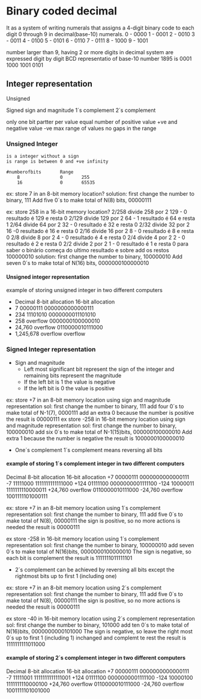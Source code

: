 # Binary coded decimal
It as a system of writing numerals that assigns a 4-digit binary code
to each digit 0 through 9 in decimal(base-10) numerals.
0 - 0000
1 - 0001
2 - 0010
3 - 0011
4 - 0100
5 - 0101
6 - 0110
7 - 0111
8 - 1000
9 - 1001

number larger than 9, having 2 or more digits 
in decimal system are expressed digit by digit
BCD representatio of base-10
number 1895 is
0001 1000 1001 0101

## Integer representation

Unsigned

Signed
	sign and magnitude
	1´s complement
	2´s complement

only one bit partter per value
equal number of positive value +ve and negative value -ve
max range of values
no gaps in the range

### Unsigned Integer
	is a integer without a sign
	is range is between 0 and +ve infinity

	#numberofbits		Range
		8				0 		255
		16				0		65535

ex: store 7 in an 8-bit memory location?
solution: 	first change the number to binary, 111
			Add five 0´s to make total of N(8) bits, 00000111

ex: store 258 in a 16-bit memory location?
2/258 divide 258 por 2
129 - 0		resultado é 129 e resta 0
2/129 divide 129 por 2
64 - 1	resultado é 64 e resta 1
2/64 divide 64 por 2
32 - 0 		resultado é 32 e resta 0
2/32 divide 32 por 2
16 -0 		resultado é 16 e resta 0
2/16 divide 16 por 2
8 - 0		resultado é 8 e resta 0
2/8 divide 8 por 2
4 - 0 resultado é 4 e resta 0
2/4 divide 4 por 2
2 - 0 resultado é 2 e resta 0
2/2 divide 2 por 2
1 - 0 resultado é 1 e resta 0
para saber o binário começa do ultimo resultado e sobre add os restos
100000010
solution: 	first change the number to binary, 100000010
			Add seven 0´s to make total of N(16) bits, 0000000100000010

#### Unsigned integer representation
example of storing unsigned integer in two different computers

- Decimal		8-bit allocation		16-bit allocation
- 7				00000111			0000000000000111
- 234			11101010			0000000011101010
- 258			overflow			0000000100000010
- 24,760		overflow			0110000010111000
- 1,245,678		overflow			overflow


### Signed Integer representation
- Sign and magnitude
	- Left most significant bit represent the sign 
	of the integer and remaining bits represent the magnitude
	- If the left bit is 1 the value is negative
	- If the left bit is 0 the value is positive

ex: store +7 in an 8-bit memory location using sign and magnitude representation
sol: first change the number to binary, 111
	add four 0´s to make total of N-1(7), 0000111
	add an extra 0 because the number is positive
	the result is 00000111
ex store -258 in 16-bit memory location using sign and magnitude representation
sol: first change the number to binary, 100000010
	add six 0´s to make total of N-1(15)bits, 000000100000010
	Add extra 1 because the number is negative
	the result is 1000000100000010

- One´s complement
	1´s complement means reversing all bits

#### example of storing 1´s complement integer in two different computers

Decimal		8-bit allocation		16-bit allocation
+7				00000111			0000000000000111
-7				11111000			1111111111111000
+124			01111100			0000000001111100
-124			10000011			1111111110000011
+24,760			overflow			0110000010111000
-24,760			overflow			1001111101000111

ex: store +7 in an 8-bit memory location using 1´s complement representation
sol: first change the number to binary, 111
	add five 0´s to make total of N(8), 00000111
	the sign is positive, so no more actions is needed
	the result is 00000111

ex store -258 in 16-bit memory location using 1´s complement representation
sol: first change the number to binary, 100000010
	add seven 0´s to make total of N(16)bits, 0000000100000010
	The sign is negative, so each bit is complement
	the result is 1111111011111101

- 2´s complement
	can be achieved by reversing all bits except the rightmost bits up to first 1 (including one)

ex: store +7 in an 8-bit memory location using 2´s complement representation
sol: first change the number to binary, 111
	add five 0´s to make total of N(8), 00000111
	the sign is positive, so no more actions is needed
	the result is 00000111

ex store -40 in 16-bit memory location using 2´s complement representation
sol: first change the number to binary, 101000
	add ten 0´s to make total of N(16)bits, 0000000000101000
	The sign is negative, so leave the right most 0´s up to 
	first 1 (including 1) inchanged and complemt te rest
	the result is 1111111111011000

#### example of storing 2´s complement integer in two different computers

Decimal		8-bit allocation		16-bit allocation
+7				00000111			0000000000000111
-7				11111001			1111111111111001
+124			01111100			0000000001111100
-124			10000100			1111111110000100
+24,760			overflow			0110000010111000
-24,760			overflow			1001111101001000
